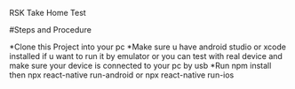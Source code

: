 RSK Take Home Test


#Steps and Procedure

*Clone this Project into your pc
*Make sure u have android studio or xcode installed if u want to run it by emulator or you can test with real device and make sure your device is connected to your pc by usb
*Run npm install then npx react-native run-android or npx react-native run-ios


